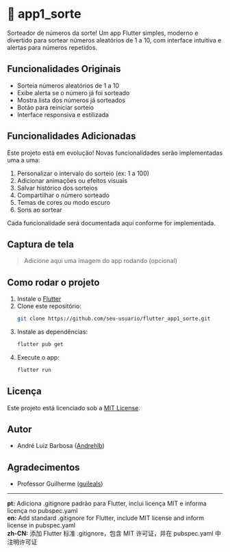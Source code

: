 # 🎲 app1_sorte

Sorteador de números da sorte! Um app Flutter simples, moderno e divertido para sortear números aleatórios de 1 a 10, com interface intuitiva e alertas para números repetidos.

## Funcionalidades Originais
- Sorteia números aleatórios de 1 a 10
- Exibe alerta se o número já foi sorteado
- Mostra lista dos números já sorteados
- Botão para reiniciar sorteio
- Interface responsiva e estilizada

## Funcionalidades Adicionadas
Este projeto está em evolução! Novas funcionalidades serão implementadas uma a uma:

1. Personalizar o intervalo do sorteio (ex: 1 a 100)
2. Adicionar animações ou efeitos visuais
3. Salvar histórico dos sorteios
4. Compartilhar o número sorteado
5. Temas de cores ou modo escuro
6. Sons ao sortear

Cada funcionalidade será documentada aqui conforme for implementada.

## Captura de tela
> Adicione aqui uma imagem do app rodando (opcional)

## Como rodar o projeto

1. Instale o [Flutter](https://flutter.dev/docs/get-started/install)
2. Clone este repositório:
   ```bash
   git clone https://github.com/seu-usuario/flutter_app1_sorte.git
   ```
3. Instale as dependências:
   ```bash
   flutter pub get
   ```
4. Execute o app:
   ```bash
   flutter run
   ```

## Licença
Este projeto está licenciado sob a [MIT License](LICENSE).

## Autor
- André Luiz Barbosa ([Andrehlb](https://github.com/Andrehlb))

## Agradecimentos
- Professor Guilherme ([guileals](https://github.com/guileals))

---

**pt:** Adiciona .gitignore padrão para Flutter, inclui licença MIT e informa licença no pubspec.yaml  
**en:** Add standard .gitignore for Flutter, include MIT license and inform license in pubspec.yaml  
**zh-CN:** 添加 Flutter 标准 .gitignore，包含 MIT 许可证，并在 pubspec.yaml 中注明许可证
